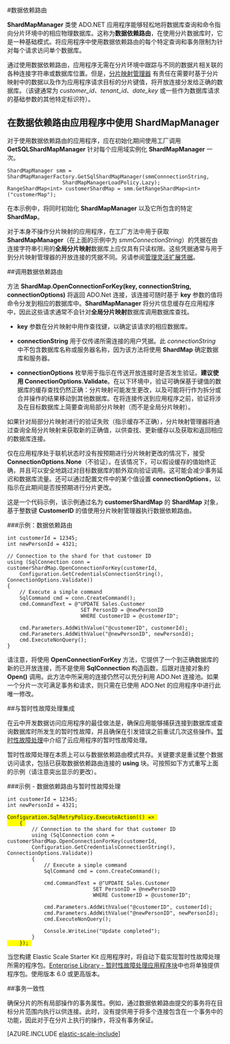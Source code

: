 <properties title="Data Dependent Routing" pageTitle="数据依赖路由" description="如何将 ShardMapManager 用于数据依赖路由（Azure SQL DB 灵活扩展的一项功能）" metaKeywords="sharding scaling, Azure SQL DB sharding, elastic scale, multi-shard, multishard, querying" services="sql-database" documentationCenter="" manager="jhubbard" authors="sidneyh@microsoft.com"/>
<tags ms.service="sql-database"
    ms.date="03/05/2015"
    wacn.date=""
    />

#数据依赖路由

**ShardMapManager** 类使 ADO.NET 应用程序能够轻松地将数据库查询和命令指向分片环境中的相应物理数据库。这称为**数据依赖路由**，在使用分片数据库时，它是一种基础模式。将应用程序中使用数据依赖路由的每个特定查询和事务限制为针对每个请求访问单个数据库。  

通过使用数据依赖路由，应用程序无需在分片环境中跟踪与不同的数据片相关联的各种连接字符串或数据库位置。但是，[分片映射管理器](/zh-cn/documentation/articles/sql-database-elastic-scale-shard-map-management/) 有责任在需要时基于分片映射中的数据以及作为应用程序请求目标的分片键值，将开放连接分发给正确的数据库。（该键通常为 *customer_id*、*tenant_id*、*date_key* 或一些作为数据库请求的基础参数的其他特定标识符）。 

## 在数据依赖路由应用程序中使用 ShardMapManager 

对于使用数据依赖路由的应用程序，应在初始化期间使用工厂调用 **GetSQLShardMapManager** 针对每个应用域实例化 **ShardMapManager** 一次。

    ShardMapManager smm = ShardMapManagerFactory.GetSqlShardMapManager(smmConnnectionString, 
                      ShardMapManagerLoadPolicy.Lazy);
    RangeShardMap<int> customerShardMap = smm.GetRangeShardMap<int>("customerMap"); 

在本示例中，将同时初始化 **ShardMapManager** 以及它所包含的特定 **ShardMap**。 

对于本身不操作分片映射的应用程序，在工厂方法中用于获取 **ShardMapManager**（在上面的示例中为 *smmConnectionString*）的凭据在由连接字符串引用的**全局分片映射**数据库上应仅具有只读权限。这些凭据通常与用于到分片映射管理器的开放连接的凭据不同。另请参阅[管理灵活扩展凭据](/zh-cn/documentation/articles/sql-database-elastic-scale-manage-credentials/)。 

##调用数据依赖路由 

方法 **ShardMap.OpenConnectionForKey(key, connectionString, connectionOptions)** 将返回 ADO.Net 连接，该连接可随时基于 **key** 参数的值将命令分发到相应的数据库中。**ShardMapManager** 将分片信息缓存在应用程序中，因此这些请求通常不会针对**全局分片映射**数据库调用数据库查找。 

* **key** 参数在分片映射中用作查找键，以确定该请求的相应数据库。 

* **connectionString** 用于仅传递所需连接的用户凭据。此 *connectionString* 中不包含数据库名称或服务器名称，因为该方法将使用 **ShardMap** 确定数据库和服务器。 

* **connectionOptions** 枚举用于指示在传送开放连接时是否发生验证。**建议使用 ConnectionOptions.Validate**。在以下环境中，验证可确保基于键值的数据库的缓存查找仍然正确：分片映射可能发生更改，以及可能将行作为拆分或合并操作的结果移动到其他数据库。在将连接传送到应用程序之前，验证将涉及在目标数据库上简要查询局部分片映射（而不是全局分片映射）。 

如果针对局部分片映射进行的验证失败（指示缓存不正确），分片映射管理器将通过查询全局分片映射来获取新的正确值，以供查找、更新缓存以及获取和返回相应的数据库连接。 

仅在应用程序处于联机状态时没有按预期进行分片映射更改的情况下，接受 **ConnectionOptions.None**（不验证）。在该情况下，可以假设缓存的值始终正确，并且可以安全地跳过对目标数据库的额外双向验证调用。这可能会减少事务延迟和数据库流量。还可以通过配置文件中的某个值设置 **connectionOptions**，以指示在此期间是否按预期进行分片更改。  

这是一个代码示例，该示例通过名为 **customerShardMap** 的 **ShardMap** 对象，基于整数键 **CustomerID** 的值使用分片映射管理器执行数据依赖路由。  

###示例：数据依赖路由 

    int customerId = 12345; 
    int newPersonId = 4321; 

    // Connection to the shard for that customer ID
    using (SqlConnection conn = customerShardMap.OpenConnectionForKey(customerId, 
        Configuration.GetCredentialsConnectionString(), ConnectionOptions.Validate)) 
    { 
        // Execute a simple command 
        SqlCommand cmd = conn.CreateCommand(); 
        cmd.CommandText = @"UPDATE Sales.Customer 
                            SET PersonID = @newPersonID 
                            WHERE CustomerID = @customerID"; 

        cmd.Parameters.AddWithValue("@customerID", customerId); 
        cmd.Parameters.AddWithValue("@newPersonID", newPersonId); 
        cmd.ExecuteNonQuery(); 
    }  

请注意，将使用 **OpenConnectionForKey** 方法，它提供了一个到正确数据库的新的已开放连接，而不是使用 **SqlConnection** 构造函数，后跟对连接对象的 **Open()** 调用。此方法中所采用的连接仍然可以充分利用 ADO.Net 连接池。如果一个分片一次可满足事务和请求，则只需在已使用 ADO.Net 的应用程序中进行此唯一修改。 

##与暂时性故障处理集成 

在云中开发数据访问应用程序的最佳做法是，确保应用能够捕获连接到数据库或查询数据库时所发生的暂时性故障，并且确保在引发错误之前重试几次这些操作。[暂时性故障处理](http://msdn.microsoft.com/zh-cn/library/dn440719\(v=pandp.60\).aspx)中介绍了云应用程序的暂时性故障处理。 
 
暂时性故障处理在本质上可以与数据依赖路由模式共存。关键要求是重试整个数据访问请求，包括已获取数据依赖路由连接的 **using** 块。可按照如下方式重写上面的示例（请注意突出显示的更改）。 

###示例 - 数据依赖路由与暂时性故障处理 

<pre><code>int customerId = 12345; 
int newPersonId = 4321; 

<span style="background-color:  #FFFF00">Configuration.SqlRetryPolicy.ExecuteAction(() =&gt; </span> 
<span style="background-color:  #FFFF00">    { </span>
        // Connection to the shard for that customer ID 
        using (SqlConnection conn = customerShardMap.OpenConnectionForKey(customerId,  
        Configuration.GetCredentialsConnectionString(), ConnectionOptions.Validate)) 
        { 
            // Execute a simple command 
            SqlCommand cmd = conn.CreateCommand(); 

            cmd.CommandText = @&quot;UPDATE Sales.Customer 
                            SET PersonID = @newPersonID 
                            WHERE CustomerID = @customerID&quot;; 

            cmd.Parameters.AddWithValue(&quot;@customerID&quot;, customerId); 
            cmd.Parameters.AddWithValue(&quot;@newPersonID&quot;, newPersonId); 
            cmd.ExecuteNonQuery(); 

            Console.WriteLine(&quot;Update completed&quot;); 
        } 
<span style="background-color:  #FFFF00">    }); </span> 
</code></pre>


当您构建 Elastic Scale Starter Kit 应用程序时，将自动下载实现暂时性故障处理所需的程序包。[Enterprise Library - 暂时性故障处理应用程序块](http://www.nuget.org/packages/EnterpriseLibrary.TransientFaultHandling/)中也将单独提供程序包。使用版本 6.0 或更高版本。 

##事务一致性 

确保分片的所有局部操作的事务属性。例如，通过数据依赖路由提交的事务将在目标分片范围内执行以供连接。此时，没有提供用于将多个连接包含在一个事务中的功能，因此对于在分片上执行的操作，将没有事务保证。  

[AZURE.INCLUDE [elastic-scale-include](../includes/elastic-scale-include.md)]
